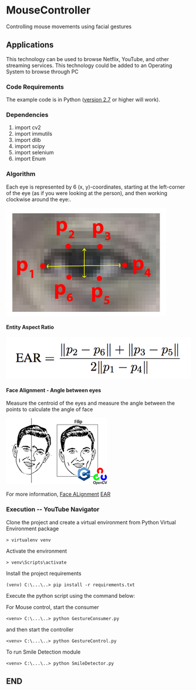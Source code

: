 # MouseController
Controlling mouse movements using facial gestures

## Applications
This technology can be used to browse Netflix, YouTube, and other streaming services. This technology could be added to an Operating System to browse through PC


### Code Requirements
The example code is in Python ([version 2.7](https://www.python.org/download/releases/2.7/) or higher will work). 

### Dependencies

1) import cv2
2) import immutils
3) import dlib
4) import scipy
5) import selenium
6) import Enum


### Algorithm

Each eye is represented by 6 (x, y)-coordinates, starting at the left-corner of the eye (as if you were looking at the person), and then working clockwise around the eye:.

<img src="https://github.com/rajaashok/MouseController/blob/master/eye1.jpg">

#### Entity Aspect Ratio

<img src="https://github.com/rajaashok/MouseController/blob/master/eye2.png">

#### Face Alignment - Angle between eyes
Measure the centroid of the eyes and measure the angle between the points to calculate the angle of face

<img src="https://github.com/rajaashok/MouseController/blob/master/alignment.png">

For more information,
	[Face ALignment](https://www.pyimagesearch.com/2017/05/22/face-alignment-with-opencv-and-python/)
	[EAR](https://www.pyimagesearch.com/2017/05/08/drowsiness-detection-opencv/)


### Execution -- YouTube Navigator

Clone the project and create a virtual environment from Python Virtual Environment package 

```
> virtualenv venv
```

Activate the environment 

```
> venv\Scripts\activate
```

Install the project requirements

```
(venv) C:\...\..> pip install -r requirements.txt
```


Execute the python script using the command below:


For Mouse control, start the consumer

```
<venv> C:\...\..> python GestureConsumer.py
```
and then start the controller
```
<venv> C:\...\..> python GestureControl.py
```
To run Smile Detection module
```
<venv> C:\...\..> python SmileDetector.py
```

## END
